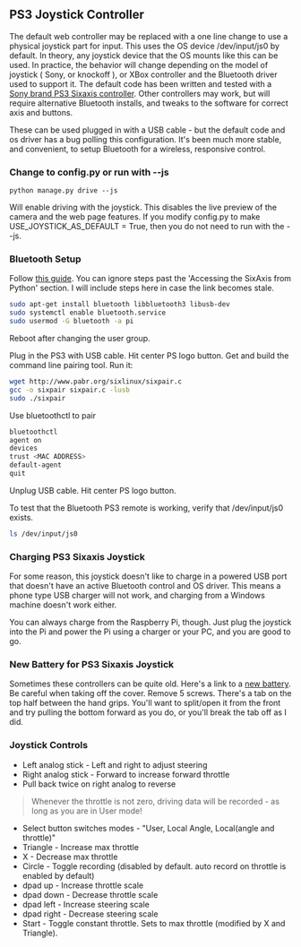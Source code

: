 ## PS3 Joystick Controller

The default web controller may be replaced with a one line change to use a physical joystick part for input. This uses 
the OS device /dev/input/js0 by default. In theory, any joystick device that the OS mounts like this can be used. In 
practice, the behavior will change depending on the model of joystick ( Sony, or knockoff ), or XBox controller 
and the Bluetooth driver used to support it. The default code has been written and tested with
 a [Sony brand PS3 Sixaxis controller](https://www.amazon.com/Dualshock-Wireless-Controller-Charcoal-playstation-3). 
 Other controllers may work, but will require alternative Bluetooth installs, and tweaks to the software for correct 
 axis and buttons.

These can be used plugged in with a USB cable - but the default code and os driver has a bug polling this configuration. 
It's been much more stable, and convenient, to setup Bluetooth for a wireless, responsive control.

### Change to config.py or run with --js

```
python manage.py drive --js
```

Will enable driving with the joystick. This disables the live preview of the camera and the web page features. 
If you modify config.py to make USE_JOYSTICK_AS_DEFAULT = True, then you do not need to run with the --js.

### Bluetooth Setup

Follow [this guide](https://pythonhosted.org/triangula/sixaxis.html). You can ignore steps past the 'Accessing 
the SixAxis from Python' section. I will include steps here in case the link becomes stale.

``` bash
sudo apt-get install bluetooth libbluetooth3 libusb-dev
sudo systemctl enable bluetooth.service
sudo usermod -G bluetooth -a pi
```

Reboot after changing the user group.

Plug in the PS3 with USB cable. Hit center PS logo button. Get and build the command line pairing tool. Run it:

```bash
wget http://www.pabr.org/sixlinux/sixpair.c
gcc -o sixpair sixpair.c -lusb
sudo ./sixpair
```

Use bluetoothctl to pair
```bash
bluetoothctl
agent on
devices
trust <MAC ADDRESS>
default-agent
quit
```

Unplug USB cable. Hit center PS logo button.

To test that the Bluetooth PS3 remote is working, verify that /dev/input/js0 exists.

```bash
ls /dev/input/js0
```

### Charging PS3 Sixaxis Joystick

For some reason, this joystick doesn't like to charge in a powered USB port that doesn't have an active Bluetooth 
control and OS driver. This means a phone type USB charger will not work, and charging from a Windows machine doesn't 
work either.

You can always charge from the Raspberry Pi, though.  Just plug the joystick into the Pi and power the Pi using a 
charger or your PC, and you are good to go.

### New Battery for PS3 Sixaxis Joystick

Sometimes these controllers can be quite old. Here's a link to a [new battery](http://a.co/5k1lbns). Be careful when 
taking off the cover. Remove 5 screws. There's a tab on the top half between the hand grips. You'll want to split/open
 it from the front and try pulling the bottom forward as you do, or you'll break the tab off as I did.



### Joystick Controls

* Left analog stick - Left and right to adjust steering
* Right analog stick - Forward to increase forward throttle
* Pull back twice on right analog to reverse

> Whenever the throttle is not zero, driving data will be recorded - as long as you are in User mode!

* Select button switches modes - "User, Local Angle, Local(angle and throttle)"
* Triangle - Increase max throttle
* X  - Decrease max throttle
* Circle - Toggle recording (disabled by default. auto record on throttle is enabled by default)
* dpad up - Increase throttle scale
* dpad down - Decrease throttle scale
* dpad left - Increase steering scale
* dpad right - Decrease steering scale
* Start - Toggle constant throttle. Sets to max throttle (modified by X and Triangle).